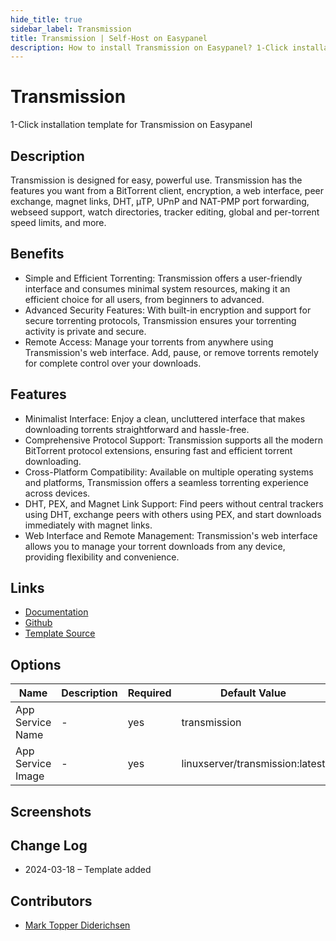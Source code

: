 ```yaml
---
hide_title: true
sidebar_label: Transmission
title: Transmission | Self-Host on Easypanel
description: How to install Transmission on Easypanel? 1-Click installation template for Transmission on Easypanel
---
```


<!-- generated -->

# Transmission

1-Click installation template for Transmission on Easypanel

## Description

Transmission is designed for easy, powerful use. Transmission has the features you want from a BitTorrent client, encryption, a web interface, peer exchange, magnet links, DHT, µTP, UPnP and NAT-PMP port forwarding, webseed support, watch directories, tracker editing, global and per-torrent speed limits, and more.

## Benefits

- Simple and Efficient Torrenting: Transmission offers a user-friendly interface and consumes minimal system resources, making it an efficient choice for all users, from beginners to advanced.
- Advanced Security Features: With built-in encryption and support for secure torrenting protocols, Transmission ensures your torrenting activity is private and secure.
- Remote Access: Manage your torrents from anywhere using Transmission's web interface. Add, pause, or remove torrents remotely for complete control over your downloads.

## Features

- Minimalist Interface: Enjoy a clean, uncluttered interface that makes downloading torrents straightforward and hassle-free.
- Comprehensive Protocol Support: Transmission supports all the modern BitTorrent protocol extensions, ensuring fast and efficient torrent downloading.
- Cross-Platform Compatibility: Available on multiple operating systems and platforms, Transmission offers a seamless torrenting experience across devices.
- DHT, PEX, and Magnet Link Support: Find peers without central trackers using DHT, exchange peers with others using PEX, and start downloads immediately with magnet links.
- Web Interface and Remote Management: Transmission's web interface allows you to manage your torrent downloads from any device, providing flexibility and convenience.

## Links

- [Documentation](https://docs.linuxserver.io/images/docker-transmission/)
- [Github](https://github.com/linuxserver/docker-transmission)
- [Template Source](https://github.com/easypanel-io/templates/tree/main/templates/transmission)

## Options

Name | Description | Required | Default Value
-|-|-|-
App Service Name | - | yes | transmission
App Service Image | - | yes | linuxserver/transmission:latest

## Screenshots


## Change Log

- 2024-03-18 – Template added

## Contributors

- [Mark Topper Diderichsen](https://github.com/marktopper)
